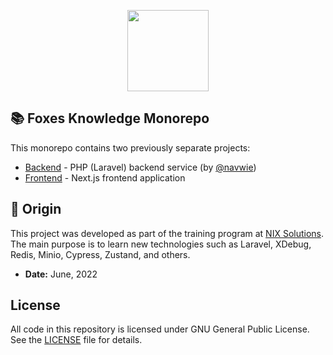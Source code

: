 <p align="center">
    <img src="./frontend/public/favicon.ico" height="130px"></a>
</p>

## :books: Foxes Knowledge Monorepo

This monorepo contains two previously separate projects:

- [Backend](./backend) - PHP (Laravel) backend service (by [@navwie](https://github.com/navwie))
- [Frontend](./frontend) - Next.js frontend application

## :deciduous_tree: Origin

This project was developed as part of the training program at [NIX Solutions](https://www.nixsolutions.com/). The main purpose is to learn new technologies such as Laravel, XDebug, Redis, Minio, Cypress, Zustand, and others.

- **Date:** June, 2022

## License

All code in this repository is licensed under GNU General Public License. See the [LICENSE](./LICENSE) file for details.